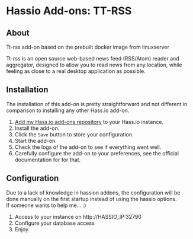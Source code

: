 # Hassio Add-ons: TT-RSS

## About

Tt-rss add-on based on the prebuilt docker image from linuxserver

Tt-rss is an open source web-based news feed (RSS/Atom) reader and aggregator, designed to allow you to read news from any location, while feeling as close to a real desktop application as possible.

## Installation

The installation of this add-on is pretty straightforward and not different in
comparison to installing any other Hass.io add-on.

1. [Add my Hass.io add-ons repository](https://github.com/lbouriez/hassio-addons) to your Hass.io instance.
2. Install the add-on.
3. Click the `Save` button to store your configuration.
4. Start the  add-on.
5. Check the logs of the add-on to see if everything went well.
6. Carefully configure the add-on to your preferences, see the official documentation for for that.

## Configuration
Due to a lack of knowledge in hassion addons, the configuration will be done manually on the first startup instead of using the hassio options.  
If someone wants to help me... :)

1. Access to your instance on http://HASSIO_IP:32790
2. Configure your database access
3. Enjoy